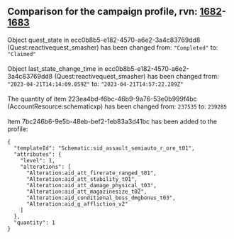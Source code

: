 ## Comparison for the campaign profile, rvn: [1682](https://github.com/PRO100KatYT/FortniteProfileRevisions/tree/main/profiles/campaign/1682%20campaign.json)-[1683](https://github.com/PRO100KatYT/FortniteProfileRevisions/tree/main/profiles/campaign/1683%20campaign.json)

Object quest_state in ecc0b8b5-e182-4570-a6e2-3a4c83769dd8 (Quest:reactivequest_smasher) has been changed from: `"Completed"` to: `"Claimed"`
<br><br>
Object last_state_change_time in ecc0b8b5-e182-4570-a6e2-3a4c83769dd8 (Quest:reactivequest_smasher) has been changed from: `"2023-04-21T14:14:09.859Z"` to: `"2023-04-21T14:57:22.289Z"`
<br><br>
The quantity of item 223ea4bd-f6bc-46b9-9a76-53e0b999f4bc (AccountResource:schematicxp) has been changed from: `237535` to: `239285`
<br><br>
Item 7bc246b6-9e5b-48eb-bef2-1eb83a3d41bc has been added to the profile:

```
{
  "templateId": "Schematic:sid_assault_semiauto_r_ore_t01",
  "attributes": {
    "level": 1,
    "alterations": [
      "Alteration:aid_att_firerate_ranged_t01",
      "Alteration:aid_att_stability_t01",
      "Alteration:aid_att_damage_physical_t03",
      "Alteration:aid_att_magazinesize_t02",
      "Alteration:aid_conditional_boss_dmgbonus_t03",
      "Alteration:aid_g_affliction_v2"
    ]
  },
  "quantity": 1
}
```

<br><br>
